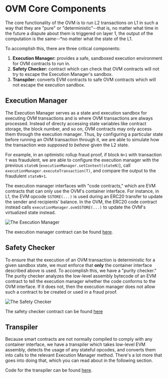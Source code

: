 # OVM Core Components

The core functionality of the OVM is to run L2 transactions on L1 in such a way that they are "pure" or "deterministic"--that is, no matter what time in the future a dispute about them is triggered on layer 1, the output of the computation is the same--\*no matter what the state of the L1.

To accomplish this, there are three critical components:

1. **Execution Manager:** provides a safe, sandboxed execution environment for OVM contracts to run in.
2. **Safety Checker:** contract which can check that OVM contracts will not try to escape the Execution Manager's sandbox.
3. **Transpiler:** converts EVM contracts to safe OVM contracts which will not escape the execution sandbox.

## Execution Manager

The Execution Manager serves as a state and execution sandbox for executing OVM transactions and is where OVM transactions are always processed. Instead of directy accessing state variables like contract storage, the block number, and so on, OVM contracts may only access them through the execution manager. Thus, by configuring a particular state before running an OVM transaction through it, we are able to simulate how the transaction _was supposed to behave_ given the L2 state.

For example, in an optimistic rollup fraud proof, if block `N+1` with transaction `T` was fraudulent, we are able to configure the execution manager with the previous `stateN` \(`executionManager.setContext(stateN)`\), call `executionManager.executeTransaction(T)`, and compare the output to the fraudulent `stateN+1`.

The execution manager interfaces with "code contracts," which are EVM contracts that can only use the OVM's container interface. For instance, in L1, the EVM opcode `SSTORE(...)` is used during an ERC20 transfer to update the sender and recipients' balance. In the OVM, the ERC20 code contract instead calls `executionManager.ovmSSTORE(...)` to update the OVM's virtualized state instead.

![The Execution Manager](https://i.imgur.com/9eMuXwc.png)

The execution manager contract can be found [here](https://github.com/ethereum-optimism/contracts-v2/blob/master/contracts/optimistic-ethereum/OVM/execution/OVM_ExecutionManager.sol).

## Safety Checker

To ensure that the execution of an OVM transaction is deterministic for a given sandbox state, we must enforce that **only** the container interface described above is used. To accomplish this, we have a "purity checker." The purity checker analyzes the low-level assembly bytecode of an EVM contract to tell the execution manager whether the code conforms to the OVM interface. If it does not, then the execution manager does not allow such a contract to be created or used in a fraud proof.

![The Safety Checker](https://i.imgur.com/JYKNqNC.png)

The safety checker contract can be found [here](https://github.com/ethereum-optimism/contracts-v2/blob/master/contracts/optimistic-ethereum/OVM/execution/OVM_SafetyChecker.sol)

## Transpiler

Because smart contracts are not normally compiled to comply with any container interface, we have a transpiler which takes low-level EVM assembly, detects the usage of any stateful opcodes, and converts them into calls to the relevant Execution Manager method. There's a lot more that goes into doing that, which you can read about in the following section.

Code for the transpiler can be found [here](https://github.com/ethereum-optimism/optimism-monorepo/tree/doctest/packages/rollup-dev-tools/src/tools/transpiler).


